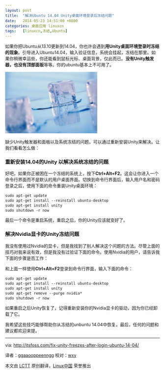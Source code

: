 ```yaml
---
layout: post
title:	"解决Ubuntu 14.04 Unity桌面环境登录后冻结问题"
date:	2014-05-23 14:51:00 +0800 
categories:	桌面应用 linuxcn 
tags:	[linuxcn,冻结,Ubuntu]
---
```



如果你把Ubuntu从13.10更新到14.04，你也许会遇到**用Unity桌面环境登录时冻结的现象**。引导进入Ubuntu14.04，输入验证信息，系统会挂起，冻结在那里。如果你稍微幸运些，你还能看到鼠标光标、桌面背景，仅此而已。**没有Unity触发器，也没有顶部面板**等等。你的ubuntu基本上不可用了。


![](/Asserts/Images/album/201405/23/145139imj091bbsri29n94.jpg)


缺少Unity触发器和面板以及系统冻结的问题，可以通过重新安装Unity来解决。让我们看看怎么做：


### 重新安装14.04的Unity 以解决系统冻结的问题


好吧，如果你正被困在一个冻结的系统上，按下**Ctrl+Alt+F2**。这会让你进入一个命令行界面而不是默认的用户桌面界面。切换到命令行界面后，输入用户名和密码登录之后，使用下面的命令重装Unity桌面环境：



```
sudo apt-get update
sudo apt-get install --reinstall ubuntu-desktop
sudo apt-get install unity
sudo shutdown -r now

```

最后一个命令是重启系统，重启之后，你的Unity应该就变好了。


### 解决Nvidia显卡的Unity冻结问题


我没有使用过Nvidia的显卡，但是我找到了别人解决这个问题的方法。尽管上面的技巧对我来说有效，但是我没有过验证下面的命令。使用Nvidia的用户，请告诉我下面的步骤是否工作：


和上面一样使用**Ctrl+Alt+F2**登录到命令行界面，输入下面的命令：



```
sudo apt-get update
sudo apt-get install --reinstall ubuntu-desktop
sudo apt-get install unity
sudo apt-get remove --purge nvidia*
sudo shutdown -r now

```

如果重启之后Unity恢复了，记得重新安装你的Nvidia显卡的驱动，因为你已经卸载了它。


我希望这些技巧能够帮助你从冻结的unbuntu 14.04中恢复。最后，任何的问题和建议都欢迎来提。




---


via: <http://itsfoss.com/fix-unity-freezes-after-login-ubuntu-14-04/>


译者：[ggaaooppeenngg](https://github.com/ggaaooppeenngg) 校对：[wxy](https://github.com/wxy)


本文由 [LCTT](https://github.com/LCTT/TranslateProject) 原创翻译，[Linux中国](http://linux.cn/) 荣誉推出
